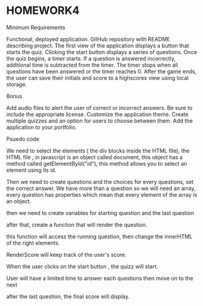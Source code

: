 # HOMEWORK4

Minimum Requirements


Functional, deployed application.
GitHub repository with README describing project.
The first view of the application displays a button that starts the quiz.
Clicking the start button displays a series of questions.
Once the quiz begins, a timer starts.
If a question is answered incorrectly, additional time is subtracted from the timer.
The timer stops when all questions have been answered or the timer reaches 0.
After the game ends, the user can save their initials and score to a highscores view using local storage.



Bonus


Add audio files to alert the user of correct or incorrect answers. Be sure to include the appropriate license.
Customize the application theme.
Create multiple quizzes and an option for users to choose between them.
Add the application to your portfolio.



 Psuedo code

 We need to select the elements ( the div blocks inside the HTML file), the HTML file , in javascript is an object called document,
 this object has a method called getElementById("id"),  this method allows you to select an element using its id.

 Then we need to create questions and the choices for every questions, set the correct answer. We have more than a question so we will
 need an array, every question has properties which mean that every element of the array is an object.

 then we need to create variables for starting question and the last question

 after that, create a  function that will render the question.

 this function will access the running question, then change the innerHTML of the right elements.

 RenderScore will keep track of the user's score.

 When the user clicks on the start button ,  the quizz will start.

 User will have a limited time to answer each questions then move on to the next

 after the last question,  the final score will display.
